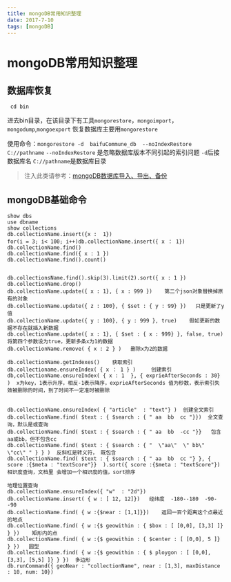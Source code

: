 ```yaml
---
title: mongoDB常用知识整理
date: 2017-7-10
tags: [mongoDB]
---
```



# mongoDB常用知识整理

## 数据库恢复

     cd bin 
进去bin目录，在该目录下有工具`mongorestore`，`mongoimport`，`mongodump`,`mongoexport`
恢复数据库主要用`mongorestore`

使用命令：`mongorestore -d  baifuCommune_db  --noIndexRestore   C://pathname`
`--noIndexRestore`  是忽略数据库版本不同引起的索引问题
`-d`后接数据库名
`C://pathname`是数据库目录


>注入此类请参考：[mongoDB数据库导入、导出、备份][1]

## mongoDB基础命令

    show dbs
    use dbname
    show collections
    db.collectionName.insert({x :  1})
    for(i = 3; i< 100; i++)db.collectionName.insert({ x ： 1})
    db.collectionName.find()
    db.collectionName.find({ x : 1 })
    db.collectionName.find().count()
    
    
    db.collectionsName.find().skip(3).limit(2).sort({ x : 1 })
    db.collectionName.drop()
    db.collectionName.update({ x : 1}, { x : 999 })    第二个json对象替换掉原有的对象
    db.collectionName.update({ z : 100}, { $set : { y : 99} })   只是更新了y值
    db.collectionName.update({ y : 100}, { y : 999 }, true)    假如更新的数据不存在就插入新数据
    db.collectionName.update({ x : 1}, { $set : { x : 999} }, false, true)   将第四个参数设为true，更新多条x为1的数据
    db.collectionName.remove( { x : 2 } )   删除x为2的数据
    
    db.collectionName.getIndexes()    获取索引
    db.collectioname.ensureIndex( { x ： 1 } )     创建索引   
    db,collectionName.ensureIndex( { x : 1  }, { exprieAfterSeconds : 30} )  x为key，1表示升序，相反-1表示降序，exprieAfterSeconds 值为秒数，表示索引失效被删除的时间，到了时间不一定准时被删除
    
    
    db.collectionName.ensureIndex( { "article"  : "text"} )  创建全文索引
    db.collectionName.find( $text : { $search : { " aa  bb  cc "}})  全文查询，默认是或查询
    db.collectionName.find( $text : { $search : { " aa  bb  -cc "}}   包含aa或bb，但不包含cc
    db.collectionName.find( $text : { $search : { "  \"aa\"  \" bb\"   \"cc\" " } } )  反斜杠是转义符， 既包含   
    db.collectionName.find( $text : { $search : { " aa  bb  cc "} }, { score :{$meta : "textScore"}}  ).sort({ score :{$meta : "textScore"})   相识度查询，文档里 会增加一个相识度的值，sort排序
    
    地理位置查询
    db.collectionName.ensureIndex({ "w"  : "2d"})
    db.collectionName.insert( { w : [ 12, 12]})   经纬度  -180--180  -90--90
    db.collectionName.find( { w :{$near : [1,1]}})    返回一百个距离这个点最近的地点
    db.collectionName.find( { w :{$ geowithin : { $box : [ [0,0], [3,3] ]} } })    矩形内的点
    db.collectionName.find( { w :{$ geowithin : { $center : [ [0,0], 5 ]} } })   圆型
    db.collectionName.find( { w :{$ geowithin : { $ ploygon : [ [0,0], [3,3], [5,5] ]} } })  多边形
    db.runCommand({ geoNear : "collectionName", near : [1,3], maxDistance : 10, num: 10})


  [1]: http://www.cnblogs.com/yangxia-test/p/3983271.html